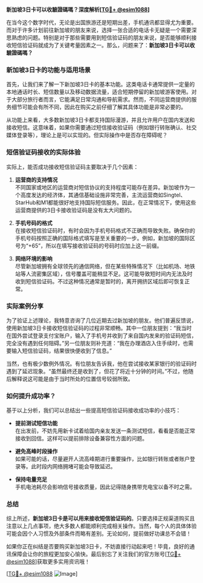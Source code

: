 **新加坡3日卡可以收驗證碼嗎？深度解析[[TG💪+ @esim1088](https://t.me/s/esim1088)]**

在当今这个数字时代，无论是出国旅游还是短期出差，手机通讯都显得尤为重要。而对于许多计划前往新加坡的朋友来说，选择一张合适的电话卡无疑是一个需要深思熟虑的问题。特别是对于那些需要用到短信验证码的朋友来说，是否能够顺利接收短信验证码就成为了关键考量因素之一。那么，问题来了：**新加坡3日卡可以收驗證碼嗎？**

### 新加坡3日卡的功能与适用场景

首先，让我们来了解一下新加坡3日卡的基本功能。这类电话卡通常提供一定量的本地通话时长、短信数量以及移动数据流量，适合短期停留的新加坡游客使用。对于大部分旅行者而言，它能满足日常沟通和导航需求。然而，不同运营商提供的服务细节可能会有所不同，因此在购买之前仔细了解其具体功能是非常必要的。

从功能上来看，大多数新加坡3日卡都支持国际漫游，并且允许用户在国内发送和接收短信。这意味着，如果你需要通过短信接收验证码（例如银行转账确认、社交媒体登录等），理论上是可以实现的。但实际操作中是否存在障碍呢？

### 短信验证码接收的实际体验

实际上，能否成功接收短信验证码主要取决于几个因素：

1. **运营商的支持情况**  
   不同国家或地区的运营商对短信协议的支持程度可能存在差异。新加坡作为一个高度发达的经济体，其通信基础设施非常完善，主流运营商如Singtel、StarHub和M1都能很好地支持国际短信服务。因此，在正常情况下，使用这些运营商提供的3日卡接收验证码是没有太大问题的。

2. **手机号码的格式**  
 在接收短信验证码时，有时会因为手机号码格式不正确而导致失败。确保你的手机号码按照正确的国际格式填写是至关重要的一步。例如，新加坡的国际区号为“+65”，所以在填写接收验证码的号码时应加上这一前缀。

3. **网络环境的影响**  
 尽管新加坡拥有全球领先的通信网络，但在某些特殊情况下（比如机场、地铁站等人流密集区域），信号覆盖可能稍显不足。这可能导致短时间内无法及时收到短信验证码。不过这种情况通常是暂时的，离开拥挤区域后即可恢复正常。

### 实际案例分享

为了验证上述理论，我特意咨询了几位近期去过新加坡的朋友。他们普遍反馈说，使用新加坡3日卡接收短信验证码的过程非常顺畅。其中一位朋友提到：“我当时在国外尝试登录支付宝账户，输入了手机号并收到了来自国内发来的验证码短信，完全没有遇到任何阻碍。”另一位朋友则补充道：“我在办理酒店入住手续时，也需要输入短信验证码，结果很快便收到了信息。”

当然，也有极少数例外情况。有位朋友告诉我，他在尝试接收某家银行的验证码时遇到了延迟现象。“虽然最终还是收到了，但花了将近十分钟的时间。”不过，他随后解释说这可能是由于当时所处的位置信号较弱所致。

### 如何提升成功率？

基于以上分析，我们可以总结出一些提高短信验证码接收成功率的小技巧：

- **提前测试短信功能**  
  在出发前，不妨先用新卡试着给国内亲友发送一条测试短信，看看是否能正常接收到回信。这样可以提前排除设备兼容性方面的问题。
  
- **避免高峰时段操作**  
  如果可能的话，尽量避开人流高峰期进行重要操作，比如银行转账或者账户登录等。此时段内网络拥堵可能会导致延迟。

- **保持电量充足**  
  手机电池耗尽会影响信号接收质量，因此记得随身携带充电宝以备不时之需。

### 总结

综上所述，**新加坡3日卡是可以用来接收短信验证码的**。只要选择正规渠道购买且注意以上几点事项，绝大多数人都能顺利完成相关操作。当然，每个人的具体体验可能会因个人习惯及外部条件而略有差别。无论如何，提前做好功课总不会错！

如果你正在纠结是否要购买新加坡3日卡，不妨直接行动起来吧！毕竟，良好的通讯保障会让你的旅程更加安心愉快。最后别忘了关注我们的官方账号[[TG💪+ @esim1088](https://t.me/s/esim1088)]获取更多实用资讯哦！

[[TG💪+ @esim1088](https://t.me/s/esim1088) ![Image](https://i.postimg.cc/4NQfJmqS/Snipaste-2025-05-13-00-14-12.png)]